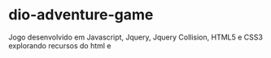 # dio-adventure-game
Jogo desenvolvido em Javascript, Jquery, Jquery Collision, HTML5 e CSS3 explorando recursos do html e 
